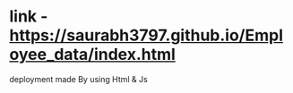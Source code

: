 # link - https://saurabh3797.github.io/Employee_data/index.html
deployment made By using Html &amp; Js
